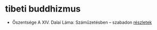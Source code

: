 # tibeti buddhizmus

- Őszentsége A XIV. Dalai Láma: Száműzetésben – szabadon [részletek](_details/%C5%90szents%C3%A9ge%20A%20XIV.%20Dalai%20L%C3%A1ma.md#id_610)
